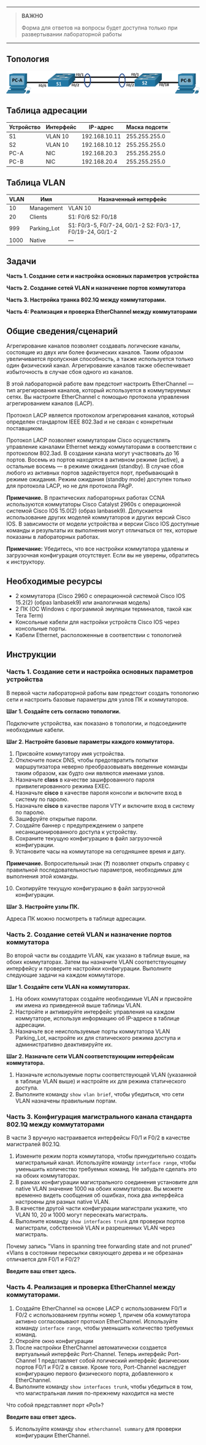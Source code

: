 
---

> **ВАЖНО**
> 
> Форма для ответов на вопросы будет доступна только при развертывании лабораторной работы 

---

## Топология

![topology](./assets/topology.png)

## Таблица адресации

| Устройство | Интерфейс | IP-адрес      | Маска подсети |
|------------|-----------|---------------|---------------|
| S1         | VLAN 10   | 192.168.10.11 | 255.255.255.0 |
| S2         | VLAN 10   | 192.168.10.12 | 255.255.255.0 |
| PC-A       | NIC       | 192.168.20.3  | 255.255.255.0 |
| PC-B       | NIC       | 192.168.20.4  | 255.255.255.0 |

## Таблица VLAN

| VLAN | Имя         | Назначенный интерфейс                                     |
|------|-------------|-----------------------------------------------------------|
| 10   | Management  | VLAN 10                                                   |
| 20   | Clients     | S1: F0/6 S2: F0/18                                        |
| 999  | Parking_Lot | S1: F0/3-5, F0/7-24, G0/1-2 S2: F0/3-17, F0/19-24, G0/1-2 |
| 1000 | Native      | —                                                         |

## Задачи

**Часть 1. Создание сети и настройка основных параметров устройства**

**Часть 2. Создание сетей VLAN и назначение портов коммутатора**

**Часть 3. Настройка транка 802.1Q между коммутаторами.**

**Часть 4: Реализация и проверка EtherChannel между коммутаторами**

## Общие сведения/сценарий

Агрегирование каналов позволяет создавать логические каналы, состоящие из двух или более физических каналов. Таким образом увеличивается пропускная способность, а также используется только один физический канал. Агрегирование каналов также обеспечивает избыточность в случае сбоя одного из каналов.

В этой лабораторной работе вам предстоит настроить EtherChannel — тип агрегирования каналов, который используется в коммутируемых сетях. Вы настроите EtherChannel с помощью протокола управления агрегированием каналов (LACP).

Протокол LACP является протоколом агрегирования каналов, который определен стандартом IEEE 802.3ad и не связан с конкретным поставщиком.

Протокол LACP позволяет коммутаторам Cisco осуществлять управление каналами Ethernet между коммутаторами в соответствии с протоколом 802.3ad. В создании канала могут участвовать до 16 портов. Восемь из портов находятся в активном режиме (active), а остальные восемь — в режиме ожидания (standby). В случае сбоя любого из активных портов задействуется порт, пребывающий в режиме ожидания. Режим ожидания (standby mode) доступен только для протокола LACP, но не для протокола PAgP.

**Примечание.** В практических лабораторных работах CCNA используются коммутаторы Cisco Catalyst 2960s с операционной системой Cisco IOS 15.0(2) (образ lanbasek9). Допускается использование других моделей коммутаторов и других версий Cisco IOS. В зависимости от модели устройства и версии Cisco IOS доступные команды и результаты их выполнения могут отличаться от тех, которые показаны в лабораторных работах.

**Примечание:** Убедитесь, что все настройки коммутатора удалены и загрузочная конфигурация отсутствует. Если вы не уверены, обратитесь к инструктору.

## Необходимые ресурсы

-   2 коммутатора (Cisco 2960 с операционной системой Cisco IOS 15.2(2) (образ lanbasek9) или аналогичная модель)
-   2 ПК (ОС Windows с программой эмуляции терминалов, такой как Tera Term)
-   Консольные кабели для настройки устройств Cisco IOS через консольные порты.
-   Кабели Ethernet, расположенные в соответствии с топологией

## Инструкции

### Часть 1. Создание сети и настройка основных параметров устройства

В первой части лабораторной работы вам предстоит создать топологию сети и настроить базовые параметры для узлов ПК и коммутаторов.

**Шаг 1. Создайте сеть согласно топологии.**

Подключите устройства, как показано в топологии, и подсоедините необходимые кабели.

**Шаг 2. Настройте базовые параметры каждого коммутатора.**

1.  Присвойте коммутатору имя устройства.
2.  Отключите поиск DNS, чтобы предотвратить попытки маршрутизатора неверно преобразовывать введенные команды таким образом, как будто они являются именами узлов.
3.  Назначьте **class** в качестве зашифрованного пароля привилегированного режима EXEC.
4.  Назначьте **cisco** в качестве пароля консоли и включите вход в систему по паролю.
5.  Назначьте **cisco** в качестве пароля VTY и включите вход в систему по паролю.
6.  Зашифруйте открытые пароли.
7.  Создайте баннер с предупреждением о запрете несанкционированного доступа к устройству.
8.  Сохраните текущую конфигурацию в файл загрузочной конфигурации.
9.  Установите часы на коммутаторе на сегодняшнее время и дату.

**Примечание.** Вопросительный знак (**?**) позволяет открыть справку с правильной последовательностью параметров, необходимых для выполнения этой команды.

10.  Скопируйте текущую конфигурацию в файл загрузочной конфигурации.

**Шаг 3. Настройте узлы ПК.**

Адреса ПК можно посмотреть в таблице адресации.

### Часть 2. Создание сетей VLAN и назначение портов коммутатора

Во второй части вы создадите VLAN, как указано в таблице выше, на обоих коммутаторах. Затем вы назначите VLAN соответствующему интерфейсу и проверите настройки конфигурации. Выполните следующие задачи на каждом коммутаторе.

**Шаг 1. Создайте сети VLAN на коммутаторах.**

1.  На обоих коммутаторах создайте необходимые VLAN и присвойте им имена из приведенной выше таблицы VLAN.
2.  Настройте и активируйте интерфейс управления на каждом коммутаторе, используя информацию об IP-адресе в таблице адресации.
3.  Назначьте все неиспользуемые порты коммутатора VLAN Parking_Lot, настройте их для статического режима доступа и административно деактивируйте их.

**Шаг 2. Назначьте сети VLAN соответствующим интерфейсам коммутатора.**

1.  Назначьте используемые порты соответствующей VLAN (указанной в таблице VLAN выше) и настройте их для режима статического доступа.
2.  Выполните команду `show vlan brief`, чтобы убедиться, что сети VLAN назначены правильным портам.

### Часть 3. Конфигурация магистрального канала стандарта 802.1Q между коммутаторами

В части 3 вручную настраивается интерфейсы F0/1 и F0/2 в качестве магистралей 802.1Q.

1.  Измените режим порта коммутатора, чтобы принудительно создать магистральный канал. Используйте команду `interface range`, чтобы уменьшить количество требуемых команд. Не забудьте сделать это на обоих коммутаторах.
2.  В рамках конфигурации магистрального соединения установите для native VLAN значение 1000 на обоих коммутаторах. Вы можете временно видеть сообщения об ошибках, пока два интерфейса настроены для разных native VLAN.
3.  В качестве другой части конфигурации магистрали укажите, что VLAN 10, 20 и 1000 могут пересекать магистраль.
4.  Выполните команду `show interfaces trunk` для проверки портов магистрали, собственной VLAN и разрешенных VLAN через магистраль.

Почему запись "Vlans in spanning tree forwarding state and not pruned” «Vlans в состоянии пересылки связующего дерева и не обрезана» отличается для F0/1 и F0/2?

**Введите ваш ответ здесь.**

### Часть 4. Реализация и проверка EtherChannel между коммутаторами.

1.  Создайте EtherChannel на основе LACP с использованием F0/1 и F0/2 с использованием группы номер 1, причем оба коммутатора активно согласовывают протокол EtherChannel. Используйте команду `interface range`, чтобы уменьшить количество требуемых команд.
2.  Откройте окно конфигурации
3.  После настройки EtherChannel автоматически создается виртуальный интерфейс Port-Channel. Теперь интерфейс Port-Channel 1 представляет собой логический интерфейс физических портов F0/1 и F0/2 в связке. Кроме того, Port-Channel наследует конфигурацию первого физического порта, добавленного к EtherChannel.
4.  Выполните команду `show interfaces trunk`, чтобы убедиться в том, что магистральная линия по-прежнему находится на месте

Что собой представляет порт «Po1»?

**Введите ваш ответ здесь.**

5.  Используйте команду `show etherchannel summary` для проверки конфигурации EtherChannel.
